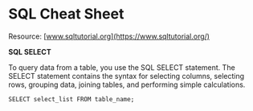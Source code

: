 # SQL Cheat Sheet

Resource: [www.sqltutorial.org](https://www.sqltutorial.org/)

**SQL SELECT**

To query data from a table, you use the SQL SELECT statement. The SELECT statement contains the syntax for selecting columns, selecting rows, grouping data, joining tables, and performing simple calculations.

`SELECT select_list
FROM table_name;`